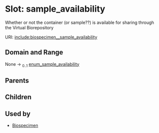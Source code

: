 
# Slot: sample_availability


Whether or not the container (or sample??) is available for sharing through the Virtual Biorepository

URI: [include:biospecimen__sample_availability](https://w3id.org/include/biospecimen__sample_availability)


## Domain and Range

None &#8594;  <sub>0..1</sub> [enum_sample_availability](enum_sample_availability.md)

## Parents


## Children


## Used by

 * [Biospecimen](Biospecimen.md)
